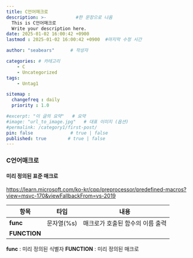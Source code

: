 ```yaml
---
title: C언어매크로
description: >-           #한 문장으로 나옴
  This is C언어매크로
  Write your description here.
date: 2025-01-02 16:00:42 +0900
lastmod : 2025-01-02 16:00:42 +0900  #마지막 수정 시간

author: "seabears"      # 작성자

categories: # 카테고리
    - C
    - Uncategorized  
tags: 
    - Untag1

sitemap :
  changefreq : daily
  priority : 1.0

#excerpt: "이 글의 요약"   # 요약
#image: "url_to_image.jpg"   # 대표 이미지 (옵션)
#permalink: /category1/first-post/
pin: false              # true | false
published: true        # true | false
---
```


### C언어매크로


#### 미리 정의된 표준 매크로
https://learn.microsoft.com/ko-kr/cpp/preprocessor/predefined-macros?view=msvc-170&viewFallbackFrom=vs-2019

| 항목  | 타입  | 내용  |
|---|---|---|
| __func__  | 문자열(%s)  | 매크로가 호출된 함수의 이름 출력  |
| __FUNCTION__
 

__func__ : 미리 정의된 식별자
__FUNCTION__ : 미리 정의된 매크로